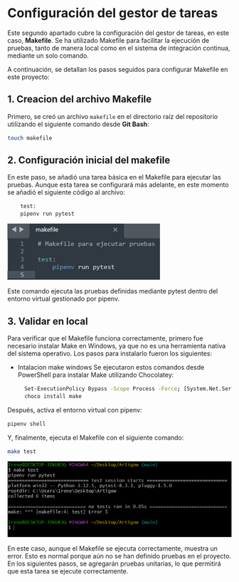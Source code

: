 # Configuración del gestor de tareas

Este segundo apartado cubre la configuración del gestor de tareas, en este caso, **Makefile**. Se ha utilizado Makefile para facilitar la ejecución de pruebas, tanto de manera local como en el sistema de integración continua, mediante un solo comando.

A continuación, se detallan los pasos seguidos para configurar Makefile en este proyecto:

## 1. Creacion del archivo Makefile
    
Primero, se creó un archivo `makefile` en el directorio raíz del repositorio utilizando el siguiente comando desde **Git Bash**:

  ```bash
  touch makefile
  ```
    
## 2. Configuración inicial del makefile
    
 En este paso, se añadió una tarea básica en el Makefile para ejecutar las pruebas. Aunque esta tarea se configurará más adelante, en este momento se añadió el siguiente código al archivo:
  
```bash
    test:
    pipenv run pytest
```
![Makefile](imagenes/Makefile.png)

Este comando ejecuta las pruebas definidas mediante pytest dentro del entorno virtual gestionado por pipenv.
    
## 3. Validar en local
    
Para verificar que el Makefile funciona correctamente, primero fue necesario instalar Make en Windows, ya que no es una herramienta nativa del sistema operativo. Los pasos para instalarlo fueron los siguientes:

- Intalacion make windows
Se ejecutaron estos comandos desde PowerShell para instalar Make utilizando Chocolatey:
  
  ```bash
    Set-ExecutionPolicy Bypass -Scope Process -Force; [System.Net.ServicePointManager]::SecurityProtocol = [System.Net.ServicePointManager]::SecurityProtocol -bor 3072; iex ((New-Object System.Net.WebClient).DownloadString('https://community.chocolatey.org/install.ps1'))
    choco install make
  ```  
Después, activa el entorno virtual con pipenv:
  
  ```bash
  pipenv shell
  ```
Y, finalmente, ejecuta el Makefile con el siguiente comando:
  
  ```bash
  make test
  ```

  ![](imagenes/Pruebatestmake.png)
  
 En este caso, aunque el Makefile se ejecuta correctamente, muestra un error. Esto es normal porque aún no se han definido pruebas en el proyecto. En los siguientes pasos, se agregarán pruebas unitarias, lo que permitirá que esta tarea se ejecute correctamente.
